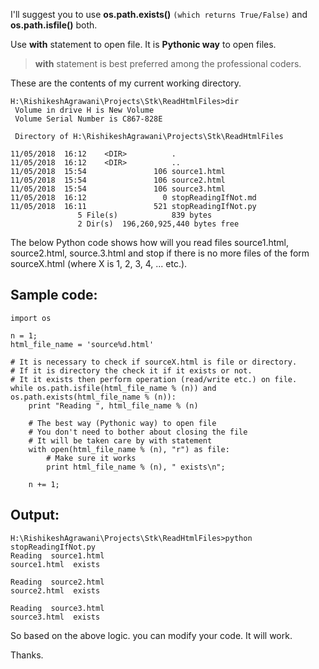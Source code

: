 I'll suggest you to use **os.path.exists()** `(which returns True/False)` and **os.path.isfile()** both.

Use **with** statement to open file. It is **Pythonic way** to open files.

> **with** statement is best preferred among the professional coders.

These are the contents of my current working directory.

	H:\RishikeshAgrawani\Projects\Stk\ReadHtmlFiles>dir
	 Volume in drive H is New Volume
	 Volume Serial Number is C867-828E

	 Directory of H:\RishikeshAgrawani\Projects\Stk\ReadHtmlFiles

	11/05/2018  16:12    <DIR>          .
	11/05/2018  16:12    <DIR>          ..
	11/05/2018  15:54               106 source1.html
	11/05/2018  15:54               106 source2.html
	11/05/2018  15:54               106 source3.html
	11/05/2018  16:12                 0 stopReadingIfNot.md
	11/05/2018  16:11               521 stopReadingIfNot.py
	               5 File(s)            839 bytes
	               2 Dir(s)  196,260,925,440 bytes free

The below Python code shows how will you read files source1.html, source2.html, source.3.html and stop if there is no more files of the form sourceX.html (where X is 1, 2, 3, 4, ... etc.).

## Sample code:

	import os

	n = 1;
	html_file_name = 'source%d.html'

	# It is necessary to check if sourceX.html is file or directory.
	# If it is directory the check it if it exists or not.
	# It it exists then perform operation (read/write etc.) on file.
	while os.path.isfile(html_file_name % (n)) and os.path.exists(html_file_name % (n)):
		print "Reading ", html_file_name % (n)

		# The best way (Pythonic way) to open file
		# You don't need to bother about closing the file
		# It will be taken care by with statement
		with open(html_file_name % (n), "r") as file:
			# Make sure it works
			print html_file_name % (n), " exists\n"; 

		n += 1;

## Output:

	H:\RishikeshAgrawani\Projects\Stk\ReadHtmlFiles>python stopReadingIfNot.py
	Reading  source1.html
	source1.html  exists

	Reading  source2.html
	source2.html  exists

	Reading  source3.html
	source3.html  exists

So based on the above logic. you can modify your code. It will work.

Thanks.